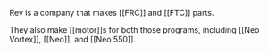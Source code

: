 Rev is a company that makes [[FRC]] and [[FTC]] parts.

They also make [[motor]]s for both those programs, including [[Neo Vortex]], [[Neo]], and [[Neo 550]].
